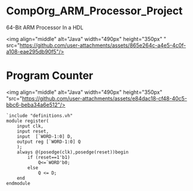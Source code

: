 # CompOrg_ARM_Processor_Project
64-Bit ARM Processor In a HDL

<img align="middle" alt="Java" width="490px" height="350px" " src="https://github.com/user-attachments/assets/865e264c-a4e5-4c0f-a108-eae295db90f5"/>

# Program Counter
<img align="middle" alt="Java" width="490px" height="350px" "src="https://github.com/user-attachments/assets/e84dac18-cf48-40c5-bbc6-beba34a6e512"/>

   
    `include "definitions.vh"
    module register(
        input clk,
        input reset,
        input  [`WORD-1:0] D,
        output reg [`WORD-1:0] Q
        );
        always @(posedge(clk),posedge(reset))begin
            if (reset==1'b1)
                Q<=`WORD'b0;
            else
                Q <= D;
        end
    endmodule



